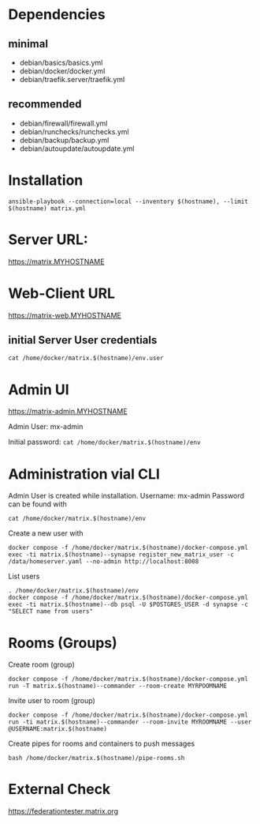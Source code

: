 # Dependencies

## minimal
- debian/basics/basics.yml
- debian/docker/docker.yml
- debian/traefik.server/traefik.yml

## recommended
- debian/firewall/firewall.yml
- debian/runchecks/runchecks.yml
- debian/backup/backup.yml
- debian/autoupdate/autoupdate.yml

# Installation
```
ansible-playbook --connection=local --inventory $(hostname), --limit $(hostname) matrix.yml
```

# Server URL:
https://matrix.MYHOSTNAME

# Web-Client URL
https://matrix-web.MYHOSTNAME

## initial Server User credentials
`cat /home/docker/matrix.$(hostname)/env.user`

# Admin UI
https://matrix-admin.MYHOSTNAME

Admin User: mx-admin

Initial password: `cat /home/docker/matrix.$(hostname)/env`

# Administration vial CLI
Admin User is created while installation.
Username: mx-admin
Password can be found with 
```
cat /home/docker/matrix.$(hostname)/env
```
Create a new user with
```
docker compose -f /home/docker/matrix.$(hostname)/docker-compose.yml exec -ti matrix.$(hostname)--synapse register_new_matrix_user -c /data/homeserver.yaml --no-admin http://localhost:8008
```
List users
```
. /home/docker/matrix.$(hostname)/env
docker compose -f /home/docker/matrix.$(hostname)/docker-compose.yml exec -ti matrix.$(hostname)--db psql -U $POSTGRES_USER -d synapse -c "SELECT name from users"
```

# Rooms (Groups)
Create room (group)
```
docker compose -f /home/docker/matrix.$(hostname)/docker-compose.yml run -T matrix.$(hostname)--commander --room-create MYRPOOMNAME
```

Invite user to room (group)
```
docker compose -f /home/docker/matrix.$(hostname)/docker-compose.yml run -ti matrix.$(hostname)--commander --room-invite MYROOMNAME --user @USERNAME:matrix.$(hostname)
```

Create pipes for rooms and containers to push messages
```
bash /home/docker/matrix.$(hostname)/pipe-rooms.sh
```

# External Check
https://federationtester.matrix.org

